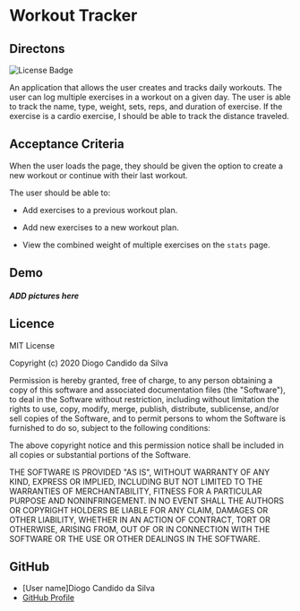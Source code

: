 # Workout Tracker



## Directons
![License Badge](https://img.shields.io/static/v1?label=License&message=MIT_License&color=blue)

An application that allows the user creates and tracks daily workouts. The user can log multiple exercises in a workout on a given day. The user is able to track the name, type, weight, sets, reps, and duration of exercise. If the exercise is a cardio exercise, I should be able to track the distance traveled.

## Acceptance Criteria

When the user loads the page, they should be given the option to create a new workout or continue with their last workout.

The user should be able to:

  * Add exercises to a previous workout plan.

  * Add new exercises to a new workout plan.

  * View the combined weight of multiple exercises on the `stats` page.

## Demo

##### ADD pictures here

## Licence

MIT License

Copyright (c) 2020 Diogo Candido da Silva

Permission is hereby granted, free of charge, to any person obtaining a copy
of this software and associated documentation files (the "Software"), to deal
in the Software without restriction, including without limitation the rights
to use, copy, modify, merge, publish, distribute, sublicense, and/or sell
copies of the Software, and to permit persons to whom the Software is
furnished to do so, subject to the following conditions:

The above copyright notice and this permission notice shall be included in all
copies or substantial portions of the Software.

THE SOFTWARE IS PROVIDED "AS IS", WITHOUT WARRANTY OF ANY KIND, EXPRESS OR
IMPLIED, INCLUDING BUT NOT LIMITED TO THE WARRANTIES OF MERCHANTABILITY,
FITNESS FOR A PARTICULAR PURPOSE AND NONINFRINGEMENT. IN NO EVENT SHALL THE
AUTHORS OR COPYRIGHT HOLDERS BE LIABLE FOR ANY CLAIM, DAMAGES OR OTHER
LIABILITY, WHETHER IN AN ACTION OF CONTRACT, TORT OR OTHERWISE, ARISING FROM,
OUT OF OR IN CONNECTION WITH THE SOFTWARE OR THE USE OR OTHER DEALINGS IN THE
SOFTWARE.

## GitHub
- [User name]Diogo Candido da Silva
- [GitHub Profile](https://github.com/diogocandidos)